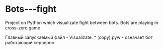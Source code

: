 # Bots---fight
Project on Python which visualizate fight between bots. Bots are playing in cross-zero game

Главный запускаемый файл - Visualizate. * (copy).pyw - означает бот работающий серверно.
